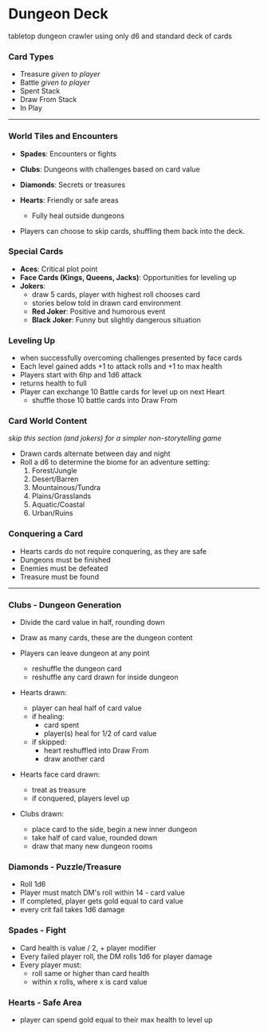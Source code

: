 
# Dungeon Deck
tabletop dungeon crawler using only d6 and standard deck of cards

### Card Types
- Treasure _given to player_
- Battle _given to player_
- Spent Stack
- Draw From Stack
- In Play

---

### World Tiles and Encounters
- **Spades**: Encounters or fights
- **Clubs**: Dungeons with challenges based on card value
- **Diamonds**: Secrets or treasures
- **Hearts**: Friendly or safe areas
  - Fully heal outside dungeons

- Players can choose to skip cards, shuffling them back into the deck.

### Special Cards
- **Aces**: Critical plot point
- **Face Cards (Kings, Queens, Jacks)**: Opportunities for leveling up
- **Jokers**:
  - draw 5 cards, player with highest roll chooses card
  - stories below told in drawn card environment
  - **Red Joker**: Positive and humorous event
  - **Black Joker**: Funny but slightly dangerous situation

### Leveling Up
- when successfully overcoming challenges presented by face cards
- Each level gained adds +1 to attack rolls and +1 to max health
- Players start with 6hp and 1d6 attack
- returns health to full
- Player can exchange 10 Battle cards for level up on next Heart
  - shuffle those 10 battle cards into Draw From

### Card World Content
_skip this section (and jokers) for a simpler non-storytelling game_
- Drawn cards alternate between day and night
- Roll a d6 to determine the biome for an adventure setting:
  1. Forest/Jungle
  2. Desert/Barren
  3. Mountainous/Tundra
  4. Plains/Grasslands
  5. Aquatic/Coastal
  6. Urban/Ruins

### Conquering a Card
- Hearts cards do not require conquering, as they are safe
- Dungeons must be finished
- Enemies must be defeated
- Treasure must be found

---

### Clubs - Dungeon Generation
- Divide the card value in half, rounding down
- Draw as many cards, these are the dungeon content
- Players can leave dungeon at any point
  - reshuffle the dungeon card
  - reshuffle any card drawn for inside dungeon
  
- Hearts drawn:
  - player can heal half of card value
  - if healing:
    - card spent
    - player(s) heal for 1/2 of card value
  - if skipped:
    - heart reshuffled into Draw From
    - draw another card
  
- Hearts face card drawn:
  - treat as treasure
  - if conquered, players level up

- Clubs drawn: 
  - place card to the side, begin a new inner dungeon
  - take half of card value, rounded down
  - draw that many new dungeon rooms

### Diamonds - Puzzle/Treasure
- Roll 1d6
- Player must match DM's roll within 14 - card value
- If completed, player gets gold equal to card value
- every crit fail takes 1d6 damage

### Spades - Fight
- Card health is value / 2, + player modifier
- Every failed player roll, the DM rolls 1d6 for player damage
- Every player must:
  - roll same or higher than card health 
  - within x rolls, where x is card value

### Hearts - Safe Area
- player can spend gold equal to their max health to level up
